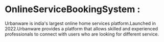 # OnlineServiceBookingSystem :
Urbanware is india's largest online home services platform.Launched in 2022.Urbanware provides a platform that allows skilled and experienced professionals to connect with users who are looking for different service.

